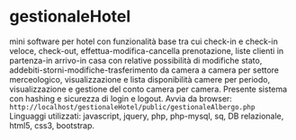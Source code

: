 # gestionaleHotel
mini software per hotel con funzionalità base tra cui check-in e check-in veloce, check-out, effettua-modifica-cancella prenotazione, liste clienti in partenza-in arrivo-in casa con relative possibilità di modifiche stato, addebiti-storni-modifiche-trasferimento da camera a camera per settore merceologico, visualizzazione e lista disponibilità camere per periodo, visualizzazione e gestione del conto camera per camera.
Presente sistema con hashing e sicurezza di login e logout. Avvia da browser: `http://localhost/gestionaleHotel/public/gestionaleAlbergo.php`
Linguaggi utilizzati: javascript, jquery, php, php-mysql, sq, DB relazionale, html5, css3, bootstrap.
